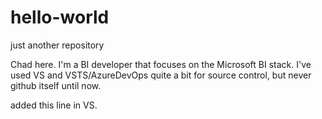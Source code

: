 # hello-world
just another repository

Chad here. I'm a BI developer that focuses on the Microsoft BI stack. I've used VS and VSTS/AzureDevOps quite a bit for source control, but never github itself until now.

added this line in VS.

